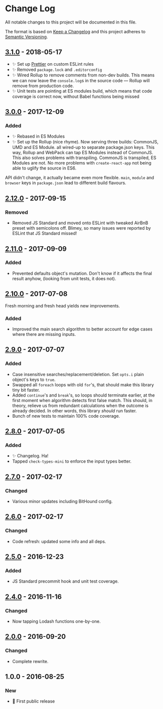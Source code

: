 # Change Log

All notable changes to this project will be documented in this file.

The format is based on [Keep a Changelog](http://keepachangelog.com/)
and this project adheres to [Semantic Versioning](http://semver.org/).

## [3.1.0] - 2018-05-17

* ✨ Set up [Prettier](https://prettier.io) on custom ESLint rules
* ✨ Removed `package.lock` and `.editorconfig`
* ✨ Wired Rollup to remove comments from non-dev builds. This means we can now leave the `console.log`s in the source code — Rollup will remove from production code.
* ✨ Unit tests are pointing at ES modules build, which means that code coverage is correct now, without Babel functions being missed

## [3.0.0] - 2017-12-09

### Added

* ✨ Rebased in ES Modules
* ✨ Set up the Rollup (nice rhyme). Now serving three builds: CommonJS, UMD and ES Module. all wired-up to separate package.json keys. This way, Rollup and WebPack can tap ES Modules instead of CommonJS. This also solves problems with transpiling. CommonJS is transpiled, ES Modules are not. No more problems with `create-react-app` not being able to uglify the source in ES6.

API didn't change, it actually became even more flexible. `main`, `module` and `browser` keys in `package.json` lead to different build flavours.

## [2.12.0] - 2017-09-15

### Removed

* Removed JS Standard and moved onto ESLint with tweaked AirBnB preset with semicolons off. Blimey, so many issues were reported by ESLint that JS Standard missed!

## [2.11.0] - 2017-09-09

### Added

* Prevented defaults object's mutation. Don't know if it affects the final result anyhow, (looking from unit tests, it does not).

## [2.10.0] - 2017-07-08

Fresh morning and fresh head yields new improvements.

### Added

* Improved the main search algorithm to better account for edge cases where there are missing inputs.

## [2.9.0] - 2017-07-07

### Added

* Case insensitive searches/replacement/deletion. Set `opts.i` plain object's keys to `true`.
* Swapped all `foreach` loops with old `for`'s, that should make this library tiny bit faster.
* Added `continue`'s and `break`'s, so loops should terminate earlier, at the first moment when algorithm detects first false match. This should, in theory, relieve us from redundant calculations when the outcome is already decided. In other words, this library _should_ run faster.
* Bunch of new tests to maintain 100% code coverage.

## [2.8.0] - 2017-07-05

### Added

* ✨ Changelog. Ha!
* Tapped `check-types-mini` to enforce the input types better.

## [2.7.0] - 2017-02-17

### Changed

* Various minor updates including BitHound config.

## [2.6.0] - 2017-02-17

### Changed

* Code refresh: updated some info and all deps.

## [2.5.0] - 2016-12-23

### Added

* JS Standard precommit hook and unit test coverage.

## [2.4.0] - 2016-11-16

### Changed

* Now tapping Lodash functions one-by-one.

## [2.0.0] - 2016-09-20

### Changed

* Complete rewrite.

## 1.0.0 - 2016-08-25

### New

* 🌟 First public release

[2.0.0]: https://github.com/codsen/easy-replace/compare/v1.0.0...v2.0.0
[2.4.0]: https://github.com/codsen/easy-replace/compare/v2.0.0...v2.4.0
[2.5.0]: https://github.com/codsen/easy-replace/compare/v2.4.0...v2.5.0
[2.6.0]: https://github.com/codsen/easy-replace/compare/v2.5.0...v2.6.0
[2.7.0]: https://github.com/codsen/easy-replace/compare/v2.6.0...v2.7.0
[2.8.0]: https://github.com/codsen/easy-replace/compare/v2.7.0...v2.8.0
[2.9.0]: https://github.com/codsen/easy-replace/compare/v2.8.0...v2.9.0
[2.10.0]: https://github.com/codsen/easy-replace/compare/v2.9.0...v2.10.0
[2.11.0]: https://github.com/codsen/easy-replace/compare/v2.10.0...v2.11.0
[2.12.0]: https://github.com/codsen/easy-replace/compare/v2.11.0...v2.12.0
[3.0.0]: https://github.com/codsen/easy-replace/compare/v2.12.0...v3.0.0
[3.1.0]: https://github.com/codsen/easy-replace/compare/v3.0.0...v3.1.0
